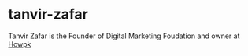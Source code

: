 # tanvir-zafar
Tanvir Zafar is the Founder of Digital Marketing Foudation
and owner at <a href="http://howpk.com">Howpk</a>
